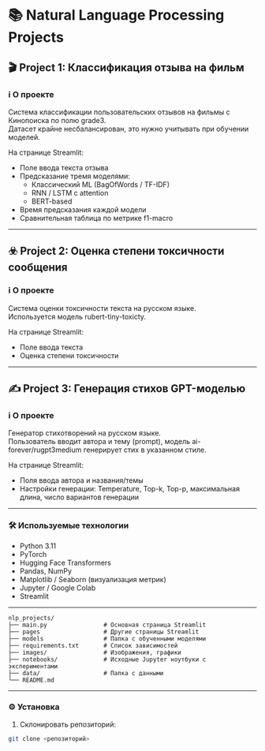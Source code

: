 # 📚 Natural Language Processing Projects
## 🎬 Project 1: Классификация отзыва на фильм

### ℹ️ О проекте  
Система классификации пользовательских отзывов на фильмы с Кинопоиска по полю grade3.  
Датасет крайне несбалансирован, это нужно учитывать при обучении моделей.  

На странице Streamlit:  
- Поле ввода текста отзыва  
- Предсказание тремя моделями:  
  - Классический ML (BagOfWords / TF-IDF)  
  - RNN / LSTM с attention  
  - BERT-based  
- Время предсказания каждой модели  
- Сравнительная таблица по метрике f1-macro  

---

## ☣️ Project 2: Оценка степени токсичности сообщения

### ℹ️ О проекте  
Система оценки токсичности текста на русском языке.  
Используется модель rubert-tiny-toxicty.  

На странице Streamlit:  
- Поле ввода текста  
- Оценка степени токсичности  

---

## ✍️ Project 3: Генерация стихов GPT-моделью

### ℹ️ О проекте  
Генератор стихотворений на русском языке.  
Пользователь вводит автора и тему (prompt), модель ai-forever/rugpt3medium генерирует стих в указанном стиле.  

На странице Streamlit:  
- Поля ввода автора и названия/темы  
- Настройки генерации: Temperature, Top-k, Top-p, максимальная длина, число вариантов генерации  

---

### 🛠 Используемые технологии  
- Python 3.11  
- PyTorch  
- Hugging Face Transformers  
- Pandas, NumPy  
- Matplotlib / Seaborn (визуализация метрик)  
- Jupyter / Google Colab  
- Streamlit  

---
```
nlp_projects/
├── main.py                # Основная страница Streamlit
├── pages                  # Другие страницы Streamlit
├── models                 # Папка с обученными моделями
├── requirements.txt       # Список зависимостей
├── images/                # Изображения, графики
├── notebooks/             # Исходные Jupyter ноутбуки с экспериментами
├── data/                  # Папка с данными
└── README.md
```
---

### ⚙️ Установка  
1. Склонировать репозиторий:  
```bash
git clone <репозиторий>
